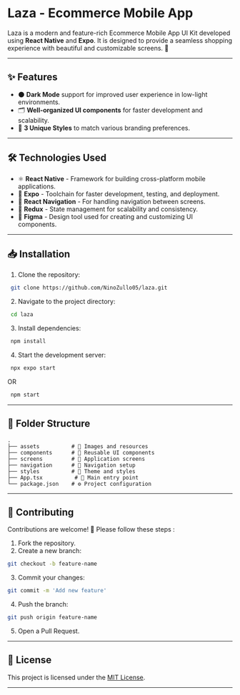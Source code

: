 # Laza - Ecommerce Mobile App

Laza is a modern and feature-rich Ecommerce Mobile App UI Kit developed using **React Native** and **Expo**. It is designed to provide a seamless shopping experience with beautiful and customizable screens. 🛒

---

## ✨ Features

- 🌑 **Dark Mode** support for improved user experience in low-light environments.
- 🗂️ **Well-organized UI components** for faster development and scalability.
- 🎨 **3 Unique Styles** to match various branding preferences.

---

## 🛠️ Technologies Used

- ⚛️ **React Native** - Framework for building cross-platform mobile applications.
- 🚀 **Expo** - Toolchain for faster development, testing, and deployment.
- 🧭 **React Navigation** - For handling navigation between screens.
- 🔄 **Redux** - State management for scalability and consistency.
- 🎨 **Figma** - Design tool used for creating and customizing UI components.

---

## 📥 Installation

1. Clone the repository:

```bash
 git clone https://github.com/NinoZullo05/laza.git
```

2. Navigate to the project directory:

```bash
 cd laza
```

3. Install dependencies:

```bash
 npm install
```

4. Start the development server:

```bash
 npx expo start
```

OR

```bash
 npm start
```

---

## 📁 Folder Structure

```
.
├── assets          # 📸 Images and resources
├── components      # 🧩 Reusable UI components
├── screens         # 📱 Application screens
├── navigation      # 🧭 Navigation setup 
├── styles          # 🎨 Theme and styles
├── App.tsx          # 🚪 Main entry point
└── package.json    # ⚙️ Project configuration
```

---

## 🤝 Contributing

Contributions are welcome! 🚀 Please follow these steps :

1. Fork the repository.
2. Create a new branch:

```bash
git checkout -b feature-name
```

3. Commit your changes:

```bash
git commit -m 'Add new feature'
```

4. Push the branch:

```bash
git push origin feature-name
```

5. Open a Pull Request.

---

## 📜 License

This project is licensed under the [MIT License](LICENSE).

---

